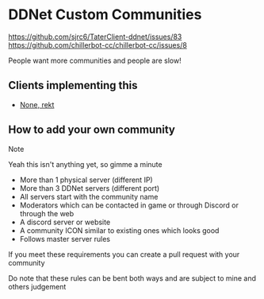 # DDNet Custom Communities

https://github.com/sjrc6/TaterClient-ddnet/issues/83
https://github.com/chillerbot-cc/chillerbot-cc/issues/8

People want more communities and people are slow!

## Clients implementing this

* [None, rekt](https://www.youtube.com/watch?v=E4WlUXrJgy4)

## How to add your own community 

> [!NOTE]
> Yeah this isn't anything yet, so gimme a minute

* More than 1 physical server (different IP)
* More than 3 DDNet servers (different port)
* All servers start with the community name
* Moderators which can be contacted in game or through Discord or through the web
* A discord server or website
* A community ICON similar to existing ones which looks good
* Follows master server rules

If you meet these requirements you can create a pull request with your community

Do note that these rules can be bent both ways and are subject to mine and others judgement
